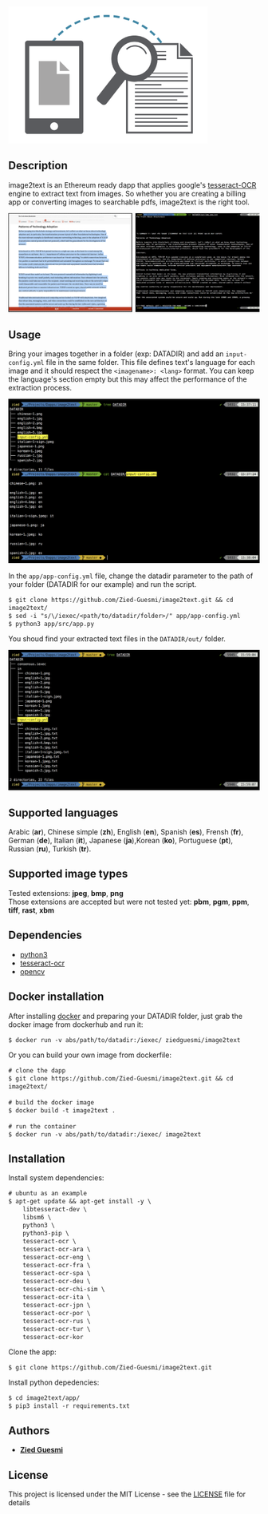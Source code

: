 <img src="./logo.png" width="400">


## Description

image2text is an Ethereum ready dapp that applies google's [tesseract-OCR](https://github.com/tesseract-ocr/tesseract) engine to extract text from images. So whether you are creating a billing app or converting images to searchable pdfs, image2text is the right tool.  

![demo](./images/demo.png)


## Usage

Bring your images together in a folder (exp: DATADIR) and add an ```input-config.yml``` file in the same folder. This file defines text's language for each image and it should respect the ```<imagename>: <lang>``` format. You can keep the language's section empty but this may affect the performance of the extraction process.

![screenshot](./images/screenshot-1.png)

In the ```app/app-config.yml``` file, change the datadir parameter to the path of your folder (DATADIR for our example) and run the script.

    $ git clone https://github.com/Zied-Guesmi/image2text.git && cd image2text/
    $ sed -i "s/\/iexec/<path/to/datadir/folder>/" app/app-config.yml
    $ python3 app/src/app.py

You shoud find your extracted text files in the ```DATADIR/out/``` folder.

![screenshot](./images/screenshot-2.png)


## Supported languages

Arabic (**ar**), Chinese simple (**zh**), English (**en**), Spanish (**es**), Frensh (**fr**),  German (**de**),  Italian (**it**), Japanese (**ja**),Korean (**ko**), Portuguese (**pt**), Russian (**ru**), Turkish (**tr**).


## Supported image types

Tested extensions: **jpeg**, **bmp**, **png**  
Those extensions are accepted but were not tested yet: **pbm**, **pgm**, **ppm**, **tiff**, **rast**, **xbm**  


## Dependencies

- [python3](https://www.python.org/)  
- [tesseract-ocr](https://github.com/tesseract-ocr/tesseract)  
- [opencv](https://opencv.org/)


## Docker installation

After installing [docker](https://docs.docker.com/install/) and preparing your DATADIR folder, just grab the docker image from dockerhub and run it:

    $ docker run -v abs/path/to/datadir:/iexec/ ziedguesmi/image2text

Or you can build your own image from dockerfile:

    # clone the dapp
    $ git clone https://github.com/Zied-Guesmi/image2text.git && cd image2text/ 

    # build the docker image
    $ docker build -t image2text .

    # run the container
    $ docker run -v abs/path/to/datadir:/iexec/ image2text


## Installation

Install system dependencies:

    # ubuntu as an example
    $ apt-get update && apt-get install -y \
        libtesseract-dev \
        libsm6 \
        python3 \
        python3-pip \
        tesseract-ocr \
        tesseract-ocr-ara \
        tesseract-ocr-eng \
        tesseract-ocr-fra \
        tesseract-ocr-spa \
        tesseract-ocr-deu \
        tesseract-ocr-chi-sim \
        tesseract-ocr-ita \
        tesseract-ocr-jpn \
        tesseract-ocr-por \
        tesseract-ocr-rus \
        tesseract-ocr-tur \
        tesseract-ocr-kor

Clone the app:

    $ git clone https://github.com/Zied-Guesmi/image2text.git

Install python depedencies:

    $ cd image2text/app/
    $ pip3 install -r requirements.txt


## Authors

- **[Zied Guesmi](https://github.com/Zied-Guesmi)**


## License

This project is licensed under the MIT License - see the [LICENSE](https://github.com/Zied-Guesmi/text2speech/blob/master/LICENSE) file for details